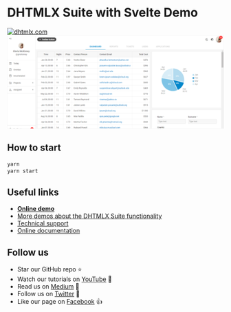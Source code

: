 # DHTMLX Suite with Svelte Demo

[![dhtmlx.com](https://img.shields.io/badge/made%20by-DHTMLX-blue)](https://dhtmlx.com/)
![DHTMLX Suite with Angular Demo](https://raw.githubusercontent.com/DHTMLX/svelte-suite-demo/master/suite.png)

## How to start

```
yarn 
yarn start
```

## Useful links

- **[Online demo](https://replit.com/@dhtmlx/dhtmlx-suite-with-svelte)**
- [More demos about the DHTMLX Suite functionality](https://snippet.dhtmlx.com/1eh4ks4f)
- [Technical support ](https://forum.dhtmlx.com/c/suite)
- [Online  documentation](https://docs.dhtmlx.com/suite/)

## Follow us

- Star our GitHub repo :star:
- Watch our tutorials on [YouTube](https://www.youtube.com/user/dhtmlx/videos) :eyes:
- Read us on [Medium](https://dhtmlx.medium.com) :newspaper:
- Follow us on [Twitter](https://twitter.com/dhtmlx) :feet:
- Like our page on [Facebook](https://www.facebook.com/dhtmlx/) :thumbsup:
